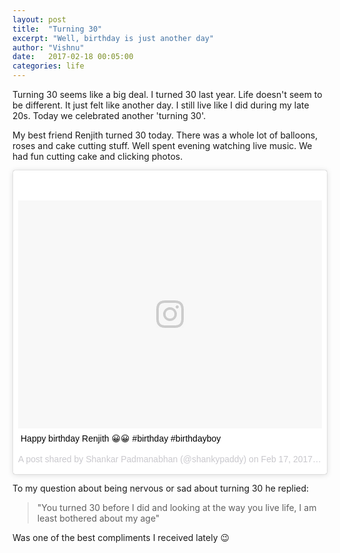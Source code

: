 ```yaml
---
layout: post
title:  "Turning 30"
excerpt: "Well, birthday is just another day"
author: "Vishnu"
date:   2017-02-18 00:05:00
categories: life
---
```

Turning 30 seems like a big deal. I turned 30 last year. Life doesn't seem to be different. It just felt like another day. I still live like I did during my late 20s. Today we celebrated another 'turning 30'.

My best friend Renjith turned 30 today. There was a whole lot of balloons, roses and cake cutting stuff. Well spent evening watching live music. We had fun cutting cake and clicking photos.

<blockquote class="instagram-media" data-instgrm-captioned data-instgrm-version="7" style=" background:#FFF; border:0; border-radius:3px; box-shadow:0 0 1px 0 rgba(0,0,0,0.5),0 1px 10px 0 rgba(0,0,0,0.15); margin: 1px; max-width:658px; padding:0; width:99.375%; width:-webkit-calc(100% - 2px); width:calc(100% - 2px);"><div style="padding:8px;"> <div style=" background:#F8F8F8; line-height:0; margin-top:40px; padding:37.5% 0; text-align:center; width:100%;"> <div style=" background:url(data:image/png;base64,iVBORw0KGgoAAAANSUhEUgAAACwAAAAsCAMAAAApWqozAAAABGdBTUEAALGPC/xhBQAAAAFzUkdCAK7OHOkAAAAMUExURczMzPf399fX1+bm5mzY9AMAAADiSURBVDjLvZXbEsMgCES5/P8/t9FuRVCRmU73JWlzosgSIIZURCjo/ad+EQJJB4Hv8BFt+IDpQoCx1wjOSBFhh2XssxEIYn3ulI/6MNReE07UIWJEv8UEOWDS88LY97kqyTliJKKtuYBbruAyVh5wOHiXmpi5we58Ek028czwyuQdLKPG1Bkb4NnM+VeAnfHqn1k4+GPT6uGQcvu2h2OVuIf/gWUFyy8OWEpdyZSa3aVCqpVoVvzZZ2VTnn2wU8qzVjDDetO90GSy9mVLqtgYSy231MxrY6I2gGqjrTY0L8fxCxfCBbhWrsYYAAAAAElFTkSuQmCC); display:block; height:44px; margin:0 auto -44px; position:relative; top:-22px; width:44px;"></div></div> <p style=" margin:8px 0 0 0; padding:0 4px;"> <a href="https://www.instagram.com/p/BQn80PDjkB4/" style=" color:#000; font-family:Arial,sans-serif; font-size:14px; font-style:normal; font-weight:normal; line-height:17px; text-decoration:none; word-wrap:break-word;" target="_blank">Happy birthday Renjith 😀😀 #birthday #birthdayboy</a></p> <p style=" color:#c9c8cd; font-family:Arial,sans-serif; font-size:14px; line-height:17px; margin-bottom:0; margin-top:8px; overflow:hidden; padding:8px 0 7px; text-align:center; text-overflow:ellipsis; white-space:nowrap;">A post shared by Shankar Padmanabhan (@shankypaddy) on <time style=" font-family:Arial,sans-serif; font-size:14px; line-height:17px;" datetime="2017-02-17T19:20:21+00:00">Feb 17, 2017 at 11:20am PST</time></p></div></blockquote> <script async defer src="//platform.instagram.com/en_US/embeds.js"></script>

To my question about being nervous or sad about turning 30 he replied:

>"You turned 30 before I did and looking at the way you live life, I am least bothered about my age"

Was one of the best compliments I received lately :wink: